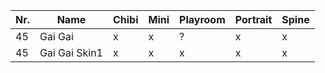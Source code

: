 | Nr. | Name          | Chibi | Mini | Playroom | Portrait | Spine |
| --- | ------------- | ----- | ---- | -------- | -------- | ----- |
| 45  | Gai Gai       | x     | x    | ?        | x        | x     |
| 45  | Gai Gai Skin1 | x     | x    | x        | x        | x     |
